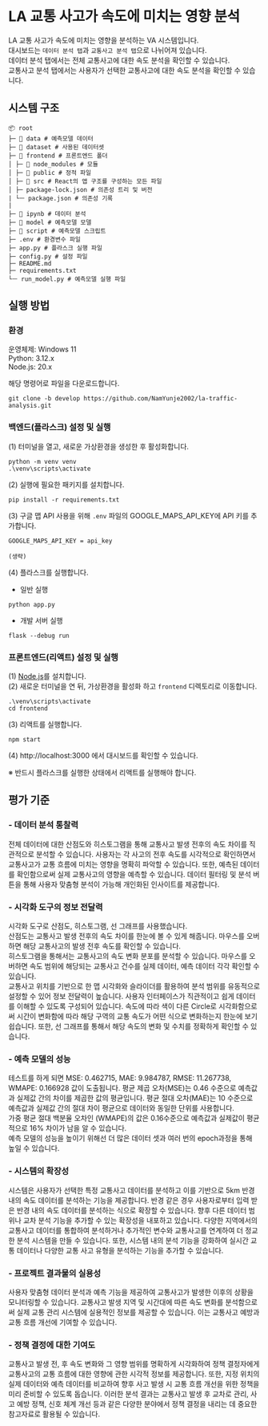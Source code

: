 # LA 교통 사고가 속도에 미치는 영향 분석
LA 교통 사고가 속도에 미치는 영향을 분석하는 VA 시스템입니다.   
대시보드는 `데이터 분석 탭`과 `교통사고 분석 탭`으로 나뉘어져 있습니다.   
데이터 분석 탭에서는 전체 교통사고에 대한 속도 분석을 확인할 수 있습니다.   
교통사고 분석 탭에서는 사용자가 선택한 교통사고에 대한 속도 분석을 확인할 수 있습니다.

## 시스템 구조
```
📦 root
├─ 📂 data # 예측모델 데이터
├─ 📂 dataset # 사용된 데이터셋
├─ 📂 frontend # 프론트엔드 폴더
│ ├─ 📂 node_modules # 모듈
│ ├─ 📂 public # 정적 파일
│ ├─ 📂 src # React의 앱 구조를 구성하는 모든 파일
│ ├─ package-lock.json # 의존성 트리 및 버전
| └ㅡ package.json # 의존성 기록
|
├─ 📂 ipynb # 데이터 분석
├─ 📂 model # 예측모델 모델
├─ 📂 script # 예측모델 스크립트
├─ .env # 환경변수 파일
├─ app.py # 플라스크 실행 파일
├─ config.py # 설정 파일
├─ README.md
├─ requirements.txt
└ㅡ run_model.py # 예측모델 실행 파일
```

## 실행 방법
### 환경
운영체제: Windows 11   
Python: 3.12.x   
Node.js: 20.x 

해당 명령어로 파일을 다운로드합니다.
```
git clone -b develop https://github.com/NamYunje2002/la-traffic-analysis.git
```

### 백엔드(플라스크) 설정 및 실행

(1) 터미널을 열고, 새로운 가상환경을 생성한 후 활성화합니다.
```
python -m venv venv
.\venv\scripts\activate
```

(2) 실행에 필요한 패키지를 설치합니다.
```
pip install -r requirements.txt
```

(3) 구글 맵 API 사용을 위해 `.env` 파일의 GOOGLE_MAPS_API_KEY에 API 키를 추가합니다.
```
GOOGLE_MAPS_API_KEY = api_key

(생략)
```

(4) 플라스크를 실행합니다.
- 일반 실행
```
python app.py
```
- 개발 서버 실행
```
flask --debug run
```

### 프론트엔드(리액트) 설정 및 실행
(1) [Node.js](https://nodejs.org/en/download/prebuilt-installer)를 설치합니다.   
(2) 새로운 터미널을 연 뒤, 가상환경을 활성화 하고 `frontend` 디렉토리로 이동합니다.
```
.\venv\scripts\activate
cd frontend
```
(3) 리액트를 실행합니다.
```
npm start
````
(4) http://localhost:3000 에서 대시보드를 확인할 수 있습니다.

※ 반드시 플라스크를 실행한 상태에서 리액트를 실행해야 합니다.

## 평가 기준

### - 데이터 분석 통찰력
전체 데이터에 대한 산점도와 히스토그램을 통해 교통사고 발생 전후의 속도 차이를 직관적으로 분석할 수 있습니다. 사용자는 각 사고의 전후 속도를 시각적으로 확인하면서 교통사고가 교통 흐름에 미치는 영향을 명확히 파악할 수 있습니다. 또한, 예측된 데이터를 확인함으로써 실제 교통사고의 영향을 예측할 수 있습니다. 데이터 필터링 및 분석 버튼을 통해 사용자 맞춤형 분석이 가능해 개인화된 인사이트를 제공합니다.

### - 시각화 도구의 정보 전달력
시각화 도구로 산점도, 히스토그램, 선 그래프를 사용했습니다.   
산점도는 교통사고 발생 전후의 속도 차이를 한눈에 볼 수 있게 해줍니다. 마우스를 오버하면 해당 교통사고의 발생 전후 속도를 확인할 수 있습니다.   
히스토그램을 통해서는 교통사고의 속도 변화 분포를 분석할 수 있습니다. 마우스를 오버하면 속도 범위에 해당되는 교통사고 건수를 실제 데이터, 예측 데이터 각각 확인할 수 있습니다.   
교통사고 위치를 기반으로 한 맵 시각화와 슬라이더를 활용하여 분석 범위를 유동적으로 설정할 수 있어 정보 전달력이 높습니다. 사용자 인터페이스가 직관적이고 쉽게 데이터를 이해할 수 있도록 구성되어 있습니다.
속도에 따라 색이 다른 Circle로 시각화함으로써 시간이 변화함에 따라 해당 구역의 교통 속도가 어떤 식으로 변화하는지 한눈에 보기 쉽습니다. 또한, 선 그래프를 통해서 해당 속도의 변화 및 수치를 정확하게 확인할 수 있습니다.

### - 예측 모델의 성능
테스트를 하게 되면 MSE: 0.462715, MAE: 9.984787, RMSE: 11.267738, WMAPE: 0.166928 값이 도출됩니다. 평균 제곱 오차(MSE)는 0.46 수준으로 예측값과 실제값 간의 차이를 제곱한 값의 평균입니다. 평균 절대 오차(MAE)는 10 수준으로 예측값과 실제값 간의 절대 차이 평균으로 데이터와 동일한 단위를 사용합니다.   
가중 평균 절대 백분율 오차인 (WMAPE)의 값은 0.16수준으로 예측값과 실제값이 평균적으로 16% 차이가 남을 알 수 있습니다.   
예측 모델의 성능을 높이기 위해선 더 많은 데이터 셋과 여러 번의 epoch과정을 통해 높일 수 있습니다.

### - 시스템의 확장성
시스템은 사용자가 선택한 특정 교통사고 데이터를 분석하고 이를 기반으로 5km 반경 내의 속도 데이터를 분석하는 기능을 제공합니다. 반경 같은 경우 사용자로부터 입력 받은 반경 내의 속도 데이터를 분석하는 식으로 확장할 수 있습니다. 향후 다른 데이터 범위나 교차 분석 기능을 추가할 수 있는 확장성을 내포하고 있습니다. 다양한 지역에서의 교통사고 데이터를 통합하여 분석하거나 추가적인 변수와 교통사고를 연계하여 더 정교한 분석 시스템을 만들 수 있습니다. 또한, 시스템 내의 분석 기능을 강화하여 실시간 교통 데이터나 다양한 교통 사고 유형을 분석하는 기능을 추가할 수 있습니다. 

### - 프로젝트 결과물의 실용성
사용자 맞춤형 데이터 분석과 예측 기능을 제공하여 교통사고가 발생한 이후의 상황을 모니터링할 수 있습니다. 교통사고 발생 지역 및 시간대에 따른 속도 변화를 분석함으로써 실제 교통 관리 시스템에 실용적인 정보를 제공할 수 있습니다. 이는 교통사고 예방과 교통 흐름 개선에 기여할 수 있습니다.

### - 정책 결정에 대한 기여도
교통사고 발생 전, 후 속도 변화와 그 영향 범위를 명확하게 시각화하여 정책 결정자에게 교통사고의 교통 흐름에 대한 영향에 관한 시각적 정보를 제공합니다. 또한, 지정 위치의 실제 데이터와 예측 데이터를 비교하여 향후 사고 발생 시 교통 흐름 개선을 위한 정책을 미리 준비할 수 있도록 돕습니다. 이러한 분석 결과는 교통사고 발생 후 교차로 관리, 사고 예방 정책, 신호 체계 개선 등과 같은 다양한 분야에서 정책 결정을 내리는 데 중요한 참고자료로 활용될 수 있습니다.
